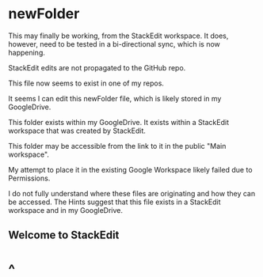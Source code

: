 # newFolder

This may finally be working, from the StackEdit workspace.  It does, however, need to be tested in a bi-directional sync, which is now happening.

StackEdit edits are not propagated to the GitHub repo.  

This file now seems to exist in one of my repos.

It seems I can edit this newFolder file, which is likely stored in my GoogleDrive.

This folder exists within my GoogleDrive.  It exists within a StackEdit workspace that was created by StackEdit.

This folder may be accessible from the link to it in the public "Main workspace".

My attempt to place it in the existing Google Workspace likely failed due to Permissions.

I do not fully understand where these files are originating and how they can be accessed.  The Hints suggest that this file exists in a StackEdit workspace and in my GoogleDrive.


## Welcome to StackEdit

# ^


<!--stackedit_data:
eyJoaXN0b3J5IjpbLTE0MzEwMzcyODksLTE1OTM2OTAwMDQsMT
U3MzQ5Mzg3Ml19
-->